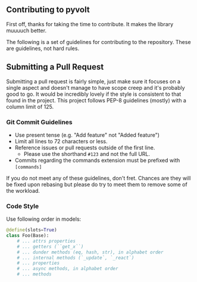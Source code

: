 ## Contributing to pyvolt

First off, thanks for taking the time to contribute. It makes the library muuuuch better.

The following is a set of guidelines for contributing to the repository. These are guidelines, not hard rules.

## Submitting a Pull Request

Submitting a pull request is fairly simple, just make sure it focuses on a single aspect and doesn't manage to have scope creep and it's probably good to go. It would be incredibly lovely if the style is consistent to that found in the project. This project follows PEP-8 guidelines (mostly) with a column limit of 125.

### Git Commit Guidelines

- Use present tense (e.g. "Add feature" not "Added feature")
- Limit all lines to 72 characters or less.
- Reference issues or pull requests outside of the first line.
    - Please use the shorthand `#123` and not the full URL.
- Commits regarding the commands extension must be prefixed with `[commands]`

If you do not meet any of these guidelines, don't fret. Chances are they will be fixed upon rebasing but please do try to meet them to remove some of the workload.

### Code Style

Use following order in models:
```py
@define(slots=True)
class Foo(Base):
    # ... attrs properties
    # ... getters (``get_x``)
    # ... dunder methods (eq, hash, str), in alphabet order
    # ... internal methods (`_update`, `_react`)
    # ... properties
    # ... async methods, in alphabet order
    # ... methods
```